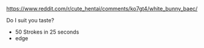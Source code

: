 https://www.reddit.com/r/cute_hentai/comments/ko7gt4/white_bunny_baec/

Do I suit you taste?

- 50 Strokes in 25 seconds
- edge
